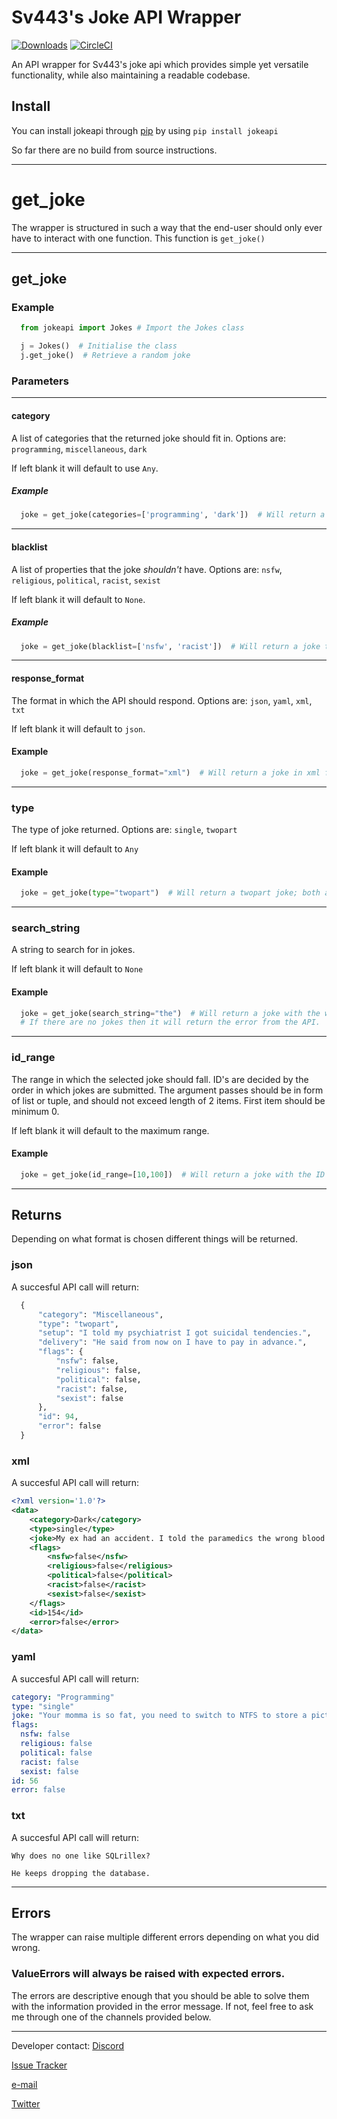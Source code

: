 # Sv443's Joke API Wrapper

[![Downloads](https://pepy.tech/badge/jokeapi)](https://pepy.tech/downloads/jokeapi)
[![CircleCI](https://circleci.com/gh/thenamesweretakenalready/Sv443s-JokeAPI-Python-Wrapper.svg?style=svg)](https://circleci.com/gh/thenamesweretakenalready/Sv443s-JokeAPI-Python-Wrapper)

An API wrapper for Sv443's joke api which provides simple yet versatile functionality,
while also maintaining a readable codebase.

## Install

You can install jokeapi through [pip](https://pypi.org/project/pip/) by using `pip install jokeapi`

So far there are no build from source instructions.

---

# get_joke

The wrapper is structured in such a way that the end-user should only ever have to
interact with one function. This function is `get_joke()`

---

## get_joke

### Example

```python
  from jokeapi import Jokes # Import the Jokes class

  j = Jokes()  # Initialise the class
  j.get_joke()  # Retrieve a random joke
```

### Parameters

---

#### category

A list of categories that the returned joke should fit in.
Options are:
`programming`,
`miscellaneous`,
`dark`

If left blank it will default to use `Any`.

##### Example

```python
  joke = get_joke(categories=['programming', 'dark'])  # Will return a joke that fits in either the programming or dark category.
```

---

#### blacklist

A list of properties that the joke *shouldn't* have.
Options are:
`nsfw`,
`religious`,
`political`,
`racist`,
`sexist`

If left blank it will default to `None`.

##### Example

```python
  joke = get_joke(blacklist=['nsfw', 'racist'])  # Will return a joke that does not have either the flag "nsfw" or "racist".
```

---

#### response_format

The format in which the API should respond.
Options are:
`json`,
`yaml`,
`xml`,
`txt`

If left blank it will default to `json`.

#### Example

```python
  joke = get_joke(response_format="xml")  # Will return a joke in xml format.
```

---

### type

The type of joke returned.
Options are:
`single`,
`twopart`

If left blank it will default to `Any`

#### Example

```python
  joke = get_joke(type="twopart")  # Will return a twopart joke; both a setup and a delivery.
```

---

### search_string

A string to search for in jokes.

If left blank it will default to `None`

#### Example

```python
  joke = get_joke(search_string="the")  # Will return a joke with the word "the" in it.
  # If there are no jokes then it will return the error from the API.
```

---

### id_range

The range in which the selected joke should fall. ID's are decided by the order in which jokes are submitted.
The argument passes should be in form of list or tuple, and should not exceed length of 2 items. First item
should be minimum 0.

If left blank it will default to the maximum range.


#### Example

```python
  joke = get_joke(id_range=[10,100])  # Will return a joke with the ID between 10 and 100
```

---

## Returns

Depending on what format is chosen different things will be returned.


### json

A succesful API call will return:

```python
  {
      "category": "Miscellaneous",
      "type": "twopart",
      "setup": "I told my psychiatrist I got suicidal tendencies.",
      "delivery": "He said from now on I have to pay in advance.",
      "flags": {
          "nsfw": false,
          "religious": false,
          "political": false,
          "racist": false,
          "sexist": false
      },
      "id": 94,
      "error": false
  }
```


### xml

A succesful API call will return:

```xml
<?xml version='1.0'?>
<data>
    <category>Dark</category>
    <type>single</type>
    <joke>My ex had an accident. I told the paramedics the wrong blood type for her. She'll finally experience what rejection is really like.</joke>
    <flags>
        <nsfw>false</nsfw>
        <religious>false</religious>
        <political>false</political>
        <racist>false</racist>
        <sexist>false</sexist>
    </flags>
    <id>154</id>
    <error>false</error>
</data>
```


### yaml

A succesful API call will return:

```yaml
category: "Programming"
type: "single"
joke: "Your momma is so fat, you need to switch to NTFS to store a picture of her."
flags:
  nsfw: false
  religious: false
  political: false
  racist: false
  sexist: false
id: 56
error: false
```


### txt

A succesful API call will return:

```
Why does no one like SQLrillex?

He keeps dropping the database.
```

---

## Errors

The wrapper can raise multiple different errors depending on what you did wrong.

### ValueErrors will always be raised with expected errors.

The errors are descriptive enough that you should be able to solve them with the information provided in the error message.
If not, feel free to ask me through one of the channels provided below.

---

Developer contact:
[Discord](https://discord.gg/mB989eP)

[Issue Tracker](https://github.com/thenamesweretakenalready/Sv443s-JokeAPI-Python-Wrapper/issues)

[e-mail](mailto:leet_haker@cyber-wizard.com)

[Twitter](https://twitter.com/HakkerLeet)

